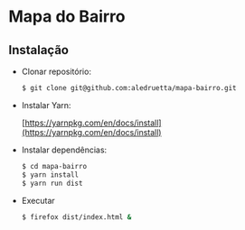 # Mapa do Bairro

## Instalação

* Clonar repositório:

  ```bash
  $ git clone git@github.com:aledruetta/mapa-bairro.git
  ```

* Instalar Yarn:

  [https://yarnpkg.com/en/docs/install](https://yarnpkg.com/en/docs/install)

* Instalar dependências:

  ```bash
  $ cd mapa-bairro
  $ yarn install
  $ yarn run dist
  ```

* Executar

  ```bash
  $ firefox dist/index.html &
  ```
